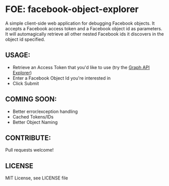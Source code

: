 # FOE: facebook-object-explorer
A simple client-side web application for debugging Facebook objects. It accepts a Facebook 
access token and a Facebook object id as parameters. It will automagically retrieve all 
other nested Facebook ids it discovers in the object id specified.  

## USAGE:

*  Retrieve an Access Token that you'd like to use (try the [Graph API Explorer](https://developers.facebook.com/tools/explorer))
*  Enter a Facebook Object Id you're interested in
*  Click Submit

## COMING SOON:

*  Better error/exception handling
*  Cached Tokens/IDs
*  Better Object Naming


## CONTRIBUTE:

Pull requests welcome!

## LICENSE

MIT License, see LICENSE file
